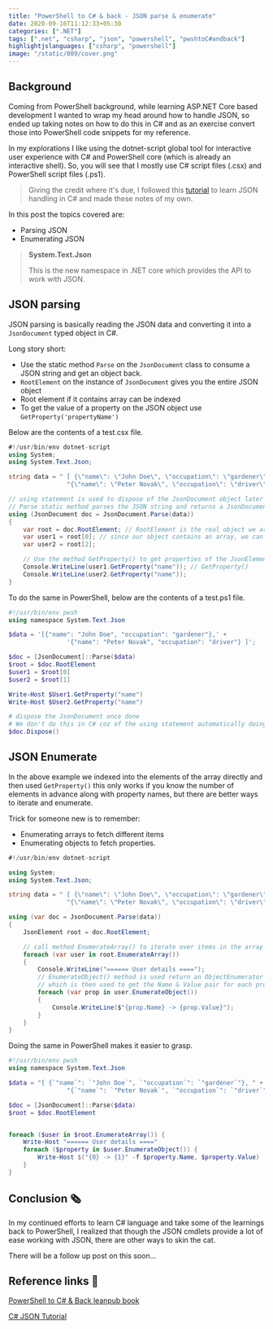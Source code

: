 ```yaml
---
title: "PowerShell to C# & back - JSON parse & enumerate"
date: 2020-09-16T11:12:33+05:30
categories: [".NET"]
tags: [".net", "csharp", "json", "powershell", "pwshtoC#andback"]
highlightjslanguages: ["csharp", "powershell"]
image: "/static/009/cover.png"
---
```


## Background

Coming from PowerShell background, while learning ASP.NET Core based development
I wanted to wrap my head around how to handle JSON, so ended up taking notes on how to do this in C# and as
an exercise convert those into PowerShell code snippets for my reference.

In my explorations I like using the dotnet-script global tool for interactive user experience with C# and PowerShell core (which is already an interactive shell). So, you will see that I mostly use C# script files (.csx) and PowerShell script files (.ps1).

> Giving the credit where it's due, I followed this [tutorial](http://zetcode.com/csharp/json/) to learn JSON handling in C# and made these notes of my own.

In this post the topics covered are:

* Parsing JSON
* Enumerating JSON

> **System.Text.Json**
>
> This is the new namespace in .NET core which provides the API to work with JSON.

## JSON parsing

JSON parsing is basically reading the JSON data and converting it into a `JsonDocument` typed object in C#.

Long story short:

* Use the static method `Parse` on the `JsonDocument` class to consume a JSON string and get an object back.
* `RootElement` on the instance of `JsonDocument` gives you the entire JSON object
* Root element if it contains array can be indexed
* To get the value of a property on the JSON object use `GetProperty('propertyName')`

Below are the contents of a test.csx file.

```csharp
#!/usr/bin/env dotnet-script
using System;
using System.Text.Json;

string data = " [ {\"name\": \"John Doe\", \"occupation\": \"gardener\"}, " +
                "{\"name\": \"Peter Novak\", \"occupation\": \"driver\"} ]";

// using statement is used to dispose of the JsonDocument object later
// Parse static method parses the JSON string and returns a JsonDocument instance
using (JsonDocument doc = JsonDocument.Parse(data))
{
    var root = doc.RootElement; // RootElement is the real object we are after
    var user1 = root[0]; // since our object contains an array, we can index into it
    var user2 = root[2];

    // Use the method GetProperty() to get properties of the JsonElement object
    Console.WriteLine(user1.GetProperty("name")); // GetProperty()
    Console.WriteLine(user2.GetProperty("name"));
}
```

To do the same in PowerShell, below are the contents of a test.ps1 file.

```powershell
#!/usr/bin/env pwsh
using namespace System.Text.Json

$data = '[{"name": "John Doe", "occupation": "gardener"},' +
                '{"name": "Peter Novak", "occupation": "driver"} ]';

$doc = [JsonDocument]::Parse($data)
$root = $doc.RootElement
$user1 = $root[0]
$user2 = $root[1]

Write-Host $User1.GetProperty("name")
Write-Host $User2.GetProperty("name")

# dispose the JsonDocument once done
# We don't do this in C# coz of the using statement automatically doing this
$doc.Dispose()
```

## JSON Enumerate

In the above example we indexed into the elements of the array directly and then used `GetProperty()` this only works if you know the number of elements in advance along with property names, but there are better ways to iterate and enumerate.

Trick for someone new is to remember:

* Enumerating arrays to fetch different items
* Enumerating objects to fetch properties.

```csharp
#!/usr/bin/env dotnet-script

using System;
using System.Text.Json;

string data = " [ {\"name\": \"John Doe\", \"occupation\": \"gardener\"}, " +
                "{\"name\": \"Peter Novak\", \"occupation\": \"driver\"} ]";

using (var doc = JsonDocument.Parse(data))
{
    JsonElement root = doc.RootElement;

    // call method EnumerateArray() to iterate over items in the array
    foreach (var user in root.EnumerateArray())
    {
        Console.WriteLine("====== User details ====");
        // EnumerateObject() method is used return an ObjectEnumerator
        // which is then used to get the Name & Value pair for each property
        foreach (var prop in user.EnumerateObject())
        {
            Console.WriteLine($"{prop.Name} -> {prop.Value}");
        }
    }
}
```

Doing the same in PowerShell makes it easier to grasp.

```powershell
#!/usr/bin/env pwsh
using namespace System.Text.Json

$data = "[ {`"name`": `"John Doe`", `"occupation`": `"gardener`"}, " +
                "{`"name`": `"Peter Novak`", `"occupation`": `"driver`"} ]";

$doc = [JsonDocument]::Parse($data)
$root = $doc.RootElement


foreach ($user in $root.EnumerateArray()) {
    Write-Host "====== User details ===="
    foreach ($property in $user.EnumerateObject()) {
        Write-Host $("{0} -> {1}" -f $property.Name, $property.Value)
    }
}
```

## Conclusion 🗞

In my continued efforts to learn C# language and take some of the learnings back to PowerShell, I realized that though the JSON cmdlets provide a lot of ease working with JSON, there are other ways to skin the cat.

There will be a follow up post on this soon...

## Reference links 📖

[PowerShell to C# & Back leanpub book](https://leanpub.com/powershell-to-csharp)

[C# JSON Tutorial](http://zetcode.com/csharp/json/)
